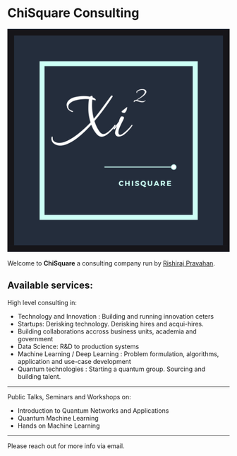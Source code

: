 # ChiSquare Consulting

<p align="center">
  <img alt="ChiSquare Logo" width="600" src="/images/Chisquare.png">
</p>


Welcome to **ChiSquare** a consulting company run by [Rishiraj Pravahan](https://www.chisquare.info/about). 

## Available services:

High level consulting in:
* Technology and Innovation : Building and running innovation ceters 
* Startups: Derisking technology. Derisking hires and acqui-hires.
* Building collaborations accross business units, academia and government
* Data Science: R&D to production systems
* Machine Learning / Deep Learning : Problem formulation, algorithms, application and use-case development 
* Quantum technologies : Starting a quantum group. Sourcing and building talent.
---

Public Talks, Seminars and Workshops on:
* Introduction to Quantum Networks and Applications
* Quantum Machine Learning
* Hands on Machine Learning

---

Please reach out for more info via email. 
